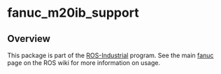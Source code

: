 # fanuc_m20ib_support

## Overview

This package is part of the [ROS-Industrial][] program. See the main [fanuc][]
page on the ROS wiki for more information on usage.


[ROS-Industrial]: http://wiki.ros.org/Industrial
[fanuc]: http://wiki.ros.org/fanuc
